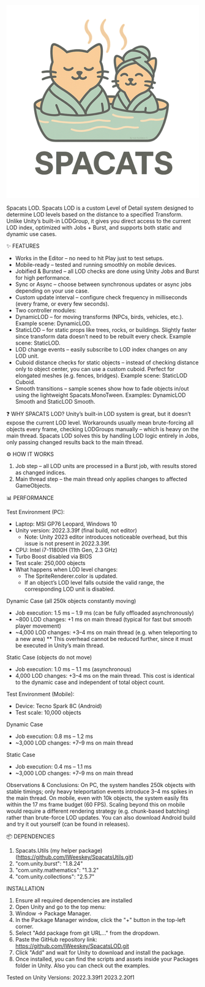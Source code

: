 ![Screenshot](Arts/SpaCats%20LogoSmall.png)

Spacats LOD.
Spacats LOD is a custom Level of Detail system designed to determine LOD levels based on the distance to a specified Transform. Unlike Unity’s built-in LODGroup, it gives you direct access to the current LOD index, optimized with Jobs + Burst, and supports both static and dynamic use cases.

✨ FEATURES
* Works in the Editor – no need to hit Play just to test setups.
* Mobile-ready – tested and running smoothly on mobile devices.
* Jobified & Bursted – all LOD checks are done using Unity Jobs and Burst for high performance.
* Sync or Async – choose between synchronous updates or async jobs depending on your use case.
* Custom update interval – configure check frequency in milliseconds (every frame, or every few seconds).
* Two controller modules:
* DynamicLOD – for moving transforms (NPCs, birds, vehicles, etc.). Example scene: DynamicLOD.
* StaticLOD – for static props like trees, rocks, or buildings. Slightly faster since transform data doesn’t need to be rebuilt every check. Example scene: StaticLOD.
* LOD change events – easily subscribe to LOD index changes on any LOD unit.
* Cuboid distance checks for static objects – instead of checking distance only to object center, you can use a custom cuboid. Perfect for elongated meshes (e.g. fences, bridges). Example scene: StaticLOD Cuboid.
* Smooth transitions – sample scenes show how to fade objects in/out using the lightweight Spacats.MonoTween. Examples: DynamicLOD Smooth and StaticLOD Smooth.

❓ WHY SPACATS LOD?
Unity’s built-in LOD system is great, but it doesn’t expose the current LOD level. Workarounds usually mean brute-forcing all objects every frame, checking LODGroups manually – which is heavy on the main thread.
Spacats LOD solves this by handling LOD logic entirely in Jobs, only passing changed results back to the main thread.

⚙️ HOW IT WORKS
1) Job step – all LOD units are processed in a Burst job, with results stored as changed indices.
2) Main thread step – the main thread only applies changes to affected GameObjects.

📊 PERFORMANCE

Test Environment (PC):
* Laptop: MSI GP76 Leopard, Windows 10
* Unity version: 2022.3.39f (final build, not editor)
	- Note: Unity 2023 editor introduces noticeable overhead, but this issue is not present in 2022.3.39f.
* CPU: Intel i7-11800H (11th Gen, 2.3 GHz)
* Turbo Boost disabled via BIOS
* Test scale: 250,000 objects
* What happens when LOD level changes:
	- The SpriteRenderer.color is updated.
	- If an object’s LOD level falls outside the valid range, the corresponding LOD unit is disabled.

Dynamic Case (all 250k objects constantly moving)
* Job execution: 1.5 ms – 1.9 ms (can be fully offloaded asynchronously)
* ~800 LOD changes: +1 ms on main thread (typical for fast but smooth player movement)
* ~4,000 LOD changes: +3–4 ms on main thread (e.g. when teleporting to a new area)
	**	This overhead cannot be reduced further, since it must be executed in Unity’s main thread.
	
Static Case (objects do not move)
* Job execution: 1.0 ms – 1.1 ms (asynchronous)
* 4,000 LOD changes: +3–4 ms on the main thread. This cost is identical to the dynamic case and independent of total object count.

Test Environment (Mobile):
* Device: Tecno Spark 8C (Android)
* Test scale: 10,000 objects

Dynamic Case
* Job execution: 0.8 ms – 1.2 ms
* ~3,000 LOD changes: +7–9 ms on main thread

Static Case
* Job execution: 0.4 ms – 1.1 ms
* ~3,000 LOD changes: +7–9 ms on main thread

Observations & Conclusions:
On PC, the system handles 250k objects with stable timings; only heavy teleportation events introduce 3–4 ms spikes in the main thread.
On mobile, even with 10k objects, the system easily fits within the 17 ms frame budget (60 FPS).
Scaling beyond this on mobile would require a different rendering strategy (e.g. chunk-based batching) rather than brute-force LOD updates.
You can also download Android build and try it out yourself (can be found in releases).

📦 DEPENDENCIES
1) Spacats.Utils (my helper package) (https://github.com/IWeeskey/SpacatsUtils.git)
2) "com.unity.burst": "1.8.24"
3) "com.unity.mathematics": "1.3.2"
4) "com.unity.collections": "2.5.7"

INSTALLATION
1) Ensure all required dependencies are installed
2) Open Unity and go to the top menu:
3) Window → Package Manager.
4) In the Package Manager window, click the "+" button in the top-left corner.
5) Select "Add package from git URL..." from the dropdown.
6) Paste the GitHub repository link:
https://github.com/IWeeskey/SpacatsLOD.git
6) Click "Add" and wait for Unity to download and install the package.
7) Once installed, you can find the scripts and assets inside your Packages folder in Unity. Also you can check out the examples.

Tested on Unity Versions:
2022.3.39f1
2023.2.20f1
